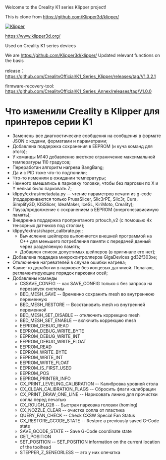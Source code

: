 Welcome to the Creality K1 series Klipper project!

This is clone from https://github.com/Klipper3d/klipper/

[![Klipper](docs/img/klipper-logo-small.png)](https://www.klipper3d.org/)

https://www.klipper3d.org/

Used on Creality K1 series devices

We are https://github.com/Klipper3d/klipper/ Updated relevant functions on the basis

release： https://github.com/CrealityOfficial/K1_Series_Klipper/releases/tag/V1.3.2.1

firmware-recovery-tool: https://github.com/CrealityOfficial/K1_Series_Annex/releases/tag/V1.0.0

# Что изменили Creality в Klipper для принтеров серии K1

* Заменены все диагностические сообщения на сообщения в формате JSON с кодами, форматами и параметрами;
* Добавлена поддержка сохранения в EEPROM (и куча команд для этого);
* У команды M140 добавленно жесткое ограничение максимальной температуры 110 градусов;
* Переработан алгоритм нагрева BangBang;
* Да и с PID тоже что-то подтюнили;
* Что-то изменили в ожидании температуры;
* Немного вмешались в парковку головки, чтобы без парговки по X и Y нельзя было парковать Z;
* klippy/extras/metadata.py -- чтение параметров печати из g-code (поддерживаются только PrusaSlicer, Slic3rPE, Slic3r, Cura, Simplify3D, KISSlicer, IdeaMaker, IceSL, KiriMoto, Creality);
* Пауза/продолжение с сохранением в EEPROM (энергонезависимую память);
* Внедренна поддержка проприетаного prtouch_v2 (с помощью 4х тензорных датчиков под столом);
* klippy/extras/shaper_calibrate.py:;
  * Вычисление шейперов выполняется внешней программой на C++ для меньшего потребления памяти с передачей данный через разделяемую память;
  * Добавлен список допустимых шейперов (в оригинале его нет);
* Добавлена поддедка микроконтроллеров GigaDevices gd32f303xe;
* Отключение нагревателей в случае ошибки нагрева;
* Какие-то доработки в парковке без концевых датчикой. Полагаю, регламентирующие порядок парковки осей;
* Добавлены команды
  * CSSAVE_CONFIG -- как SAVE_CONFIG только с без запроса на перезапуск системы
  * BED_MESH_SAVE -- Временно сохранить mesh во внутреннюю переменную
  * BED_MESH_RESTORE -- Восстановить mesh из внутренней переменной
  * BED_MESH_SET_DISABLE -- отключить коррекцию mesh
  * BED_MESH_SET_ENABLE -- включить коррекцию mesh
  * EEPROM_DEBUG_READ
  * EEPROM_DEBUG_WRITE_BYTE
  * EEPROM_DEBUG_WRITE_INT
  * EEPROM_DEBUG_WRITE_FLOAT
  * EEPROM_READ
  * EEPROM_WRITE_BYTE
  * EEPROM_WRITE_INT
  * EEPROM_WRITE_FLOAT
  * EEPROM_IS_FIRST_USED
  * EEPROM_POS
  * EEPROM_PRINTER_INFO
  * CX_PRINT_LEVELING_CALIBRATION -- Калибровка уровней стола
  * CX_CLEAN_CALIBRATION_FLAGS -- Сбросить флаги калибрации
  * CX_PRINT_DRAW_ONE_LINE -- Нарисовать линию для прочистки сопла перед печатью
  * CX_ROUGH_G28 -- Быстрая парковка головки (homing)
  * CX_NOZZLE_CLEAR -- очистка сопла от пластика
  * QUERY_FAN_CHECK -- Check CXSW Special Fan Status
  * CX_RESTORE_GCODE_STATE -- Restore a previously saved G-Code state
  * SAVE_GCODE_STATE -- Save G-Code coordinate state
  * GET_POSITION
  * SET_POSITION -- SET_POSITION information on the current location of the toolhead
  * STEPPER_Z_SENEORLESS -- это у них опечатка
  
